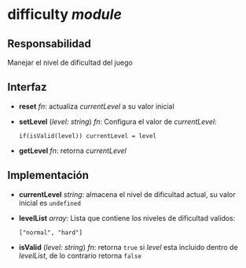 # difficulty _module_

## Responsabilidad

Manejar el nivel de dificultad del juego

## Interfaz

-   **reset** _fn_: actualiza _currentLevel_ a su valor inicial

-   **setLevel** (_level: string_) _fn_: Configura el valor de _currentLevel_:

    ```
    if(isValid(level)) currentLevel = level
    ```

-   **getLevel** _fn_: retorna _currentLevel_

## Implementación

-   **currentLevel** _string_: almacena el nivel de dificultad actual, su valor inicial es `undefined`

-   **levelList** _array_: Lista que contiene los niveles de dificultad validos:

    ```
    ["normal", "hard"]
    ```

-   **isValid** (_level: string_) _fn_: retorna `true` si _level_ esta incluido dentro de _levelList_, de lo contrario retorna `false`
